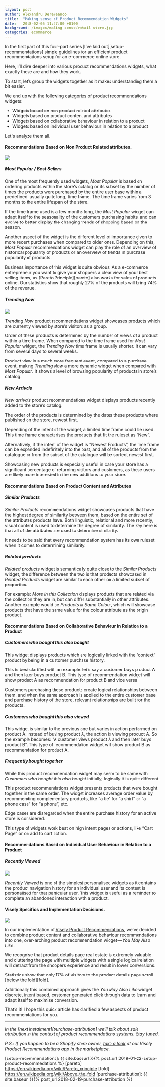 ```yaml
---
layout: post
author: Alexandru Dereveanco
title:  "Making sense of Product Recommendation Widgets"
date:   2018-02-05 11:37:00 +0100
background: /images/making-sense/retail-store.jpg
categories: ecommerce
---
```

In the first part of this four-part series [I’ve laid out][setup-recommendations] simple guidelines for an efficient product recommendations setup for an e-commerce online store.

Here, I’ll dive deeper into various product recommendations widgets, what exactly these are and how they work.

To start, let’s group the widgets together as it makes understanding them a bit easier.

We end up with the following categories of product recommendations widgets:

* Widgets based on non product related attributes
* Widgets based on product content and attributes
* Widgets based on collaborative behaviour in relation to a product
* Widgets based on individual user behaviour in relation to a product


Let's analyze them all.

#### Recommendations Based on Non Product Related attributes.

<img src="{{ '/images/making-sense/most-popular.png' | relative_url }}" class="inline-image" />

##### Most Popular / Best Sellers

One of the most frequently used widgets, *Most Popular* is based on ordering products within the store’s catalog or its subset by the number of times the products were purchased by the entire user base within a predefined, usually quite long, time frame. The time frame varies from 3 months to the entire lifespan of the store.

If the time frame used is a few months long, the *Most Popular* widget can adapt itself to the seasonality of the customers purchasing habits, and can evolve to better display the changing trends of shopping based on the season.


Another aspect of the widget is the different level of importance given to more recent purchases when compared to older ones. Depending on this, *Most Popular* recommendations widget can play the role of an overview of historical popularity of products or an overview of trends in purchase popularity of products.

Business importance of this widget is quite obvious. As a e-commerce entrepreneur you want to give your shoppers a clear view of your best selling items, as [Pareto Principle][pareto] also works for sales of products online. Our statistics show that roughly 27% of the products will bring 74% of the revenue.

##### Trending Now

<img src="{{ '/images/making-sense/trending-now.png' | relative_url }}" class="inline-image" />

*Trending Now* product recommendations widget showcases products which are currently viewed by store’s visitors as a group.

Order of these products is determined by the number of views of a product within a time frame. When compared to the time frame used for *Most Popular* widget, the *Trending Now* time frame is usually shorter. It can vary from several days to several weeks.

Product view is a much more frequent event, compared to a purchase event, making *Trending Now* a more dynamic widget when compared with *Most Popular*. It shows a level of browsing popularity of products in store’s catalog.

##### New Arrivals

*New arrivals* product recommendations widget displays products recently added to the store’s catalog.

The order of the products is determined by the dates these products where published on the store, newest first.

Depending of the intent of the widget, a limited time frame could be used. This time frame characterises the products that fit the ruleset as “New”.

Alternatively, if the intent of the widget is “Newest Products”, the time frame can be expanded indefinitely into the past, and all of the products from the catalogue or from the subset of the catalogue will be sorted, newest first.

Showcasing new products is especially useful in case your store has a significant percentage of returning visitors and customers, as these users are likely more interested in the new additions to your store.

#### Recommendations Based on Product Content and Attributes
##### Similar Products

*Similar Products* recommendations widget showcases products that have the highest degree of similarity between them, based on the entire set of the attributes products have. Both linguistic, relational and more recently, visual content is used to determine the degree of similarity. The key here is that all of the attributes are used to determine similarity.

It needs to be said that every recommendation system has its own ruleset when it comes to determining similarity.

##### Related products
*Related products* widget is semantically quite close to the *Similar Products* widget, the difference between the two is that products showcased in *Related Products* widget are similar to each other on a limited subset of properties.

For example: *More in this Collection* displays products that are related via the collection they are in, but can differ substantially in other attributes. Another example would be *Products in Same Colour*, which will showcase products that have the same value for the colour attribute as the origin product.

#### Recommendations Based on Collaborative Behaviour in Relation to a Product
##### Customers who bought this also bought
This widget displays products which are logically linked with the “context” product by being in a customer purchase history.

This is best clarified with an example: let’s say a customer buys product A and then later buys product B. This type of recommendation widget will show product A as recommendation for product B and vice versa.

Customers purchasing these products create logical relationships between them, and when the same approach is applied to the entire customer base and purchase history of the store, relevant relationships are built for the products.

##### Customers who bought this also viewed
This widget is similar to the previous one but varies in action performed on product A. Instead of buying product A, the action is viewing product A. So the example becomes: “A customer views product A and then later buys product B”. This type of recommendation widget will show product B as recommendation for product A.

##### Frequently bought together

While this product recommendation widget may seem to be same with *Customers who bought this also bought* initially, logically it is quite different.

This product recommendations widget presents products that were bought together in the same order. The widget increases average order value by recommending complementary products, like “a tie” for “a shirt” or “a phone case” for “a phone”, etc.

Edge cases are disregarded when the entire purchase history for an active store is considered.

This type of widgets work best on high intent pages or actions, like “Cart Page” or on add to cart action.

#### Recommendations Based on Individual User Behaviour in Relation to a Product
##### Recently Viewed

<img src="{{ '/images/making-sense/recently-viewed.png' | relative_url }}" class="inline-image" />

*Recently Viewed* is one of the simplest personalised widgets as it contains the product navigation history for an individual user and its content is personalised for that particular user. This widget is useful as a reminder to complete an abandoned interaction with a product.

#### Visely Specifics and Implementation Decisions.
<img src="{{ '/images/making-sense/ymal.png' | relative_url }}" class="inline-image" />

In our implementation of [Visely Product Recommendations][visely], we’ve decided to combine product content and collaborative behaviour recommendations into one, over-arching product recommendation widget — *You May Also Like*.

We recognise that product details page real estate is extremely valuable and cluttering the page with multiple widgets with a single logical relation will detract from the shoppers experience and result in lower conversions.

Statistics show that only 17% of visitors to the product details page scroll [below the fold][fold].

Additionally this combined approach gives the *You May Also Like* widget discrete, intent based, customer generated click through data to learn and adapt itself to maximise conversion.

That’s it! I hope this quick article has clarified a few aspects of product recommendations for you.

<hr />

*In the [next instalment][purchase-attribution] we’ll talk about sale attribution in the context of product recommendations systems. Stay tuned.*

*P.S.: If you happen to be a Shopify store owner, [take a look][visely-app-store] at our Visely Product Recommendations app in the marketplace.*

[visely]: http://visely.io
[visely-app-store]: https://apps.shopify.com/visely
[setup-recommendations]: {{ site.baseurl }}{% post_url 2018-01-22-setup-product-recommedations %}
[pareto]: https://en.wikipedia.org/wiki/Pareto_principle
[fold]: https://en.wikipedia.org/wiki/Above_the_fold
[purchase-attribution]: {{ site.baseurl }}{% post_url 2018-02-19-purchase-attribution %}

